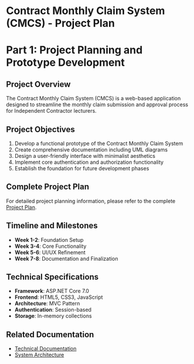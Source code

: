 # Contract Monthly Claim System (CMCS) - Project Plan
# Part 1: Project Planning and Prototype Development

## Project Overview
The Contract Monthly Claim System (CMCS) is a web-based application designed to streamline the monthly claim 
submission and approval process for Independent Contractor lecturers.

## Project Objectives
1. Develop a functional prototype of the Contract Monthly Claim System
2. Create comprehensive documentation including UML diagrams
3. Design a user-friendly interface with minimalist aesthetics
4. Implement core authentication and authorization functionality
5. Establish the foundation for future development phases

## Complete Project Plan
For detailed project planning information, please refer to the complete [Project Plan](./Project_Plan.md).

## Timeline and Milestones
- **Week 1-2**: Foundation Setup
- **Week 3-4**: Core Functionality  
- **Week 5-6**: UI/UX Refinement
- **Week 7-8**: Documentation and Finalization

## Technical Specifications
- **Framework**: ASP.NET Core 7.0
- **Frontend**: HTML5, CSS3, JavaScript
- **Architecture**: MVC Pattern
- **Authentication**: Session-based
- **Storage**: In-memory collections

## Related Documentation
- [Technical Documentation](./Documentation.md)
- [System Architecture](../README.md#system-architecture)